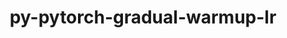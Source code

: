 ---
title: "py-pytorch-gradual-warmup-lr"
layout: cache
categories: [package, develop]
meta: {"versions": ["0.3.2"], "compilers": ["apple-clang@=14.0.0", "apple-clang@=14.0.3", "gcc@=11.3.0", "gcc@=7.3.1"], "oss": ["amzn2", "ubuntu22.04", "ventura"], "platforms": ["darwin", "linux"], "targets": ["aarch64", "ivybridge", "x86_64_v3", "x86_64_v4"], "stacks": ["ml-darwin-aarch64-mps", "ml-linux-x86_64-cpu", "ml-linux-x86_64-cuda", "root"], "num_specs": 17, "num_specs_by_stack": {"root": 17, "ml-darwin-aarch64-mps": 6, "ml-linux-x86_64-cpu": 4, "ml-linux-x86_64-cuda": 4}}
spec_details: [{"hash": "lnfwxphudjxysedq5gbp5lxjt4zitij4", "compiler": "apple-clang@=14.0.0", "versions": ["0.3.2"], "os": "ventura", "platform": "darwin", "target": "aarch64", "variants": ["build_system=python_pip"], "stacks": ["root", "ml-darwin-aarch64-mps"], "size": "-", "tarball": "https://binaries.spack.io/develop/build_cache/darwin-ventura-aarch64/apple-clang-14.0.0/py-pytorch-gradual-warmup-lr-0.3.2/darwin-ventura-aarch64-apple-clang-14.0.0-py-pytorch-gradual-warmup-lr-0.3.2-lnfwxphudjxysedq5gbp5lxjt4zitij4.spack"}, {"hash": "eutnvdd77pvyqt5t7nhnv2fryajrabru", "compiler": "apple-clang@=14.0.0", "versions": ["0.3.2"], "os": "ventura", "platform": "darwin", "target": "aarch64", "variants": ["build_system=python_pip"], "stacks": ["root", "ml-darwin-aarch64-mps"], "size": "-", "tarball": "https://binaries.spack.io/develop/build_cache/darwin-ventura-aarch64/apple-clang-14.0.0/py-pytorch-gradual-warmup-lr-0.3.2/darwin-ventura-aarch64-apple-clang-14.0.0-py-pytorch-gradual-warmup-lr-0.3.2-eutnvdd77pvyqt5t7nhnv2fryajrabru.spack"}, {"hash": "z4rpeewd654ccgaim2in5zwjt6s5e2wj", "compiler": "apple-clang@=14.0.0", "versions": ["0.3.2"], "os": "ventura", "platform": "darwin", "target": "aarch64", "variants": ["build_system=python_pip"], "stacks": ["root", "ml-darwin-aarch64-mps"], "size": "-", "tarball": "https://binaries.spack.io/develop/build_cache/darwin-ventura-aarch64/apple-clang-14.0.0/py-pytorch-gradual-warmup-lr-0.3.2/darwin-ventura-aarch64-apple-clang-14.0.0-py-pytorch-gradual-warmup-lr-0.3.2-z4rpeewd654ccgaim2in5zwjt6s5e2wj.spack"}, {"hash": "47ljew7ub52ebyietecauv2swpzxt2yl", "compiler": "apple-clang@=14.0.0", "versions": ["0.3.2"], "os": "ventura", "platform": "darwin", "target": "aarch64", "variants": ["build_system=python_pip"], "stacks": ["root", "ml-darwin-aarch64-mps"], "size": "-", "tarball": "https://binaries.spack.io/develop/build_cache/darwin-ventura-aarch64/apple-clang-14.0.0/py-pytorch-gradual-warmup-lr-0.3.2/darwin-ventura-aarch64-apple-clang-14.0.0-py-pytorch-gradual-warmup-lr-0.3.2-47ljew7ub52ebyietecauv2swpzxt2yl.spack"}, {"hash": "sahojt7tnnixl24pjr3xlliscx7po3ep", "compiler": "apple-clang@=14.0.3", "versions": ["0.3.2"], "os": "ventura", "platform": "darwin", "target": "aarch64", "variants": ["build_system=python_pip"], "stacks": ["root", "ml-darwin-aarch64-mps"], "size": "-", "tarball": "https://binaries.spack.io/develop/build_cache/darwin-ventura-aarch64/apple-clang-14.0.3/py-pytorch-gradual-warmup-lr-0.3.2/darwin-ventura-aarch64-apple-clang-14.0.3-py-pytorch-gradual-warmup-lr-0.3.2-sahojt7tnnixl24pjr3xlliscx7po3ep.spack"}, {"hash": "zoa5qwlnhvwz27v76suptahbyiop3mgz", "compiler": "apple-clang@=14.0.3", "versions": ["0.3.2"], "os": "ventura", "platform": "darwin", "target": "aarch64", "variants": ["build_system=python_pip"], "stacks": ["root", "ml-darwin-aarch64-mps"], "size": "-", "tarball": "https://binaries.spack.io/develop/build_cache/darwin-ventura-aarch64/apple-clang-14.0.3/py-pytorch-gradual-warmup-lr-0.3.2/darwin-ventura-aarch64-apple-clang-14.0.3-py-pytorch-gradual-warmup-lr-0.3.2-zoa5qwlnhvwz27v76suptahbyiop3mgz.spack"}, {"hash": "2vs5o3ueibhqzo6puxyshpzum5ftocja", "compiler": "gcc@=7.3.1", "versions": ["0.3.2"], "os": "amzn2", "platform": "linux", "target": "ivybridge", "variants": ["build_system=python_pip"], "stacks": ["root"], "size": "-", "tarball": "https://binaries.spack.io/develop/build_cache/linux-amzn2-ivybridge/gcc-7.3.1/py-pytorch-gradual-warmup-lr-0.3.2/linux-amzn2-ivybridge-gcc-7.3.1-py-pytorch-gradual-warmup-lr-0.3.2-2vs5o3ueibhqzo6puxyshpzum5ftocja.spack"}, {"hash": "ic5npttvuqi7n55an64swkin5g764xy4", "compiler": "gcc@=7.3.1", "versions": ["0.3.2"], "os": "amzn2", "platform": "linux", "target": "ivybridge", "variants": ["build_system=python_pip"], "stacks": ["root"], "size": "-", "tarball": "https://binaries.spack.io/develop/build_cache/linux-amzn2-ivybridge/gcc-7.3.1/py-pytorch-gradual-warmup-lr-0.3.2/linux-amzn2-ivybridge-gcc-7.3.1-py-pytorch-gradual-warmup-lr-0.3.2-ic5npttvuqi7n55an64swkin5g764xy4.spack"}, {"hash": "zqyyr4eulhodh67ish5eayahjpmz6non", "compiler": "gcc@=7.3.1", "versions": ["0.3.2"], "os": "amzn2", "platform": "linux", "target": "x86_64_v3", "variants": [], "stacks": ["root"], "size": "-", "tarball": "https://binaries.spack.io/develop/build_cache/linux-amzn2-x86_64_v3/gcc-7.3.1/py-pytorch-gradual-warmup-lr-0.3.2/linux-amzn2-x86_64_v3-gcc-7.3.1-py-pytorch-gradual-warmup-lr-0.3.2-zqyyr4eulhodh67ish5eayahjpmz6non.spack"}, {"hash": "vzznuhm4tmxr2wkf6jnci2hlx5ujawhy", "compiler": "gcc@=7.3.1", "versions": ["0.3.2"], "os": "amzn2", "platform": "linux", "target": "x86_64_v3", "variants": [], "stacks": ["root"], "size": "-", "tarball": "https://binaries.spack.io/develop/build_cache/linux-amzn2-x86_64_v3/gcc-7.3.1/py-pytorch-gradual-warmup-lr-0.3.2/linux-amzn2-x86_64_v3-gcc-7.3.1-py-pytorch-gradual-warmup-lr-0.3.2-vzznuhm4tmxr2wkf6jnci2hlx5ujawhy.spack"}, {"hash": "a4yucv5gnpm7pfzsyaeqij5jmneo4maf", "compiler": "gcc@=7.3.1", "versions": ["0.3.2"], "os": "amzn2", "platform": "linux", "target": "x86_64_v3", "variants": ["build_system=python_pip"], "stacks": ["root"], "size": "-", "tarball": "https://binaries.spack.io/develop/build_cache/linux-amzn2-x86_64_v3/gcc-7.3.1/py-pytorch-gradual-warmup-lr-0.3.2/linux-amzn2-x86_64_v3-gcc-7.3.1-py-pytorch-gradual-warmup-lr-0.3.2-a4yucv5gnpm7pfzsyaeqij5jmneo4maf.spack"}, {"hash": "z2w5fei2ojeda6ndz2qemjp5bojdraog", "compiler": "gcc@=7.3.1", "versions": ["0.3.2"], "os": "amzn2", "platform": "linux", "target": "x86_64_v3", "variants": ["build_system=python_pip"], "stacks": ["root"], "size": "-", "tarball": "https://binaries.spack.io/develop/build_cache/linux-amzn2-x86_64_v3/gcc-7.3.1/py-pytorch-gradual-warmup-lr-0.3.2/linux-amzn2-x86_64_v3-gcc-7.3.1-py-pytorch-gradual-warmup-lr-0.3.2-z2w5fei2ojeda6ndz2qemjp5bojdraog.spack"}, {"hash": "ftgcdvhy5mvt3y6pqxv7cypweqtudjd6", "compiler": "gcc@=7.3.1", "versions": ["0.3.2"], "os": "amzn2", "platform": "linux", "target": "x86_64_v4", "variants": [], "stacks": ["root"], "size": "-", "tarball": "https://binaries.spack.io/develop/build_cache/linux-amzn2-x86_64_v4/gcc-7.3.1/py-pytorch-gradual-warmup-lr-0.3.2/linux-amzn2-x86_64_v4-gcc-7.3.1-py-pytorch-gradual-warmup-lr-0.3.2-ftgcdvhy5mvt3y6pqxv7cypweqtudjd6.spack"}, {"hash": "sc3ynflpk65bszvejpxveu5xjm7jq2kz", "compiler": "gcc@=11.3.0", "versions": ["0.3.2"], "os": "ubuntu22.04", "platform": "linux", "target": "x86_64_v3", "variants": ["build_system=python_pip"], "stacks": ["root", "ml-linux-x86_64-cpu", "ml-linux-x86_64-cuda"], "size": "-", "tarball": "https://binaries.spack.io/develop/build_cache/linux-ubuntu22.04-x86_64_v3/gcc-11.3.0/py-pytorch-gradual-warmup-lr-0.3.2/linux-ubuntu22.04-x86_64_v3-gcc-11.3.0-py-pytorch-gradual-warmup-lr-0.3.2-sc3ynflpk65bszvejpxveu5xjm7jq2kz.spack"}, {"hash": "jervuab5hebalr4ytlejieda6boavnxz", "compiler": "gcc@=11.3.0", "versions": ["0.3.2"], "os": "ubuntu22.04", "platform": "linux", "target": "x86_64_v3", "variants": ["build_system=python_pip"], "stacks": ["root", "ml-linux-x86_64-cpu", "ml-linux-x86_64-cuda"], "size": "-", "tarball": "https://binaries.spack.io/develop/build_cache/linux-ubuntu22.04-x86_64_v3/gcc-11.3.0/py-pytorch-gradual-warmup-lr-0.3.2/linux-ubuntu22.04-x86_64_v3-gcc-11.3.0-py-pytorch-gradual-warmup-lr-0.3.2-jervuab5hebalr4ytlejieda6boavnxz.spack"}, {"hash": "kkbipvvwaw7zv5txf2lyyu33w4c7cgzb", "compiler": "gcc@=11.3.0", "versions": ["0.3.2"], "os": "ubuntu22.04", "platform": "linux", "target": "x86_64_v3", "variants": ["build_system=python_pip"], "stacks": ["root", "ml-linux-x86_64-cpu", "ml-linux-x86_64-cuda"], "size": "-", "tarball": "https://binaries.spack.io/develop/build_cache/linux-ubuntu22.04-x86_64_v3/gcc-11.3.0/py-pytorch-gradual-warmup-lr-0.3.2/linux-ubuntu22.04-x86_64_v3-gcc-11.3.0-py-pytorch-gradual-warmup-lr-0.3.2-kkbipvvwaw7zv5txf2lyyu33w4c7cgzb.spack"}, {"hash": "kvdqszkiee56ukvqffciim5jnabnm2oy", "compiler": "gcc@=11.3.0", "versions": ["0.3.2"], "os": "ubuntu22.04", "platform": "linux", "target": "x86_64_v3", "variants": ["build_system=python_pip"], "stacks": ["root", "ml-linux-x86_64-cpu", "ml-linux-x86_64-cuda"], "size": "-", "tarball": "https://binaries.spack.io/develop/build_cache/linux-ubuntu22.04-x86_64_v3/gcc-11.3.0/py-pytorch-gradual-warmup-lr-0.3.2/linux-ubuntu22.04-x86_64_v3-gcc-11.3.0-py-pytorch-gradual-warmup-lr-0.3.2-kvdqszkiee56ukvqffciim5jnabnm2oy.spack"}]
---